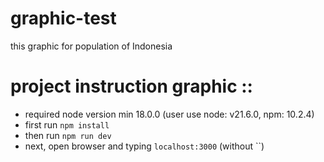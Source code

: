 # graphic-test
this graphic for population of Indonesia

# project instruction graphic ::
- required node version min 18.0.0 (user use node: v21.6.0, npm: 10.2.4)
- first run `npm install`
- then run `npm run dev`
- next, open browser and typing `localhost:3000` (without ``)
